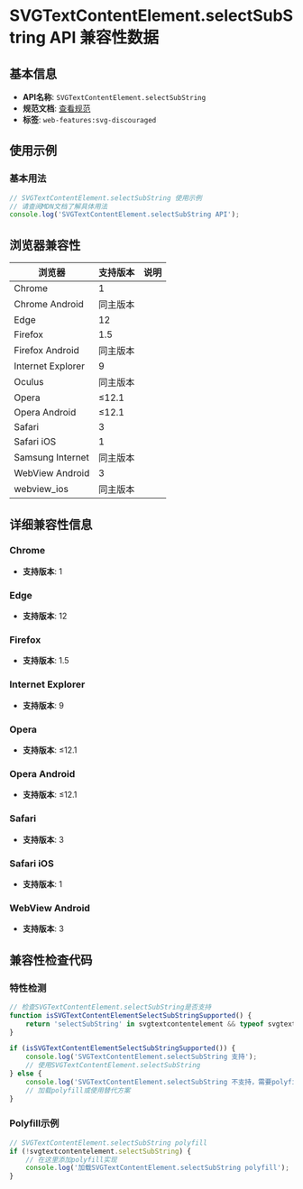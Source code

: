 # SVGTextContentElement.selectSubString API 兼容性数据

## 基本信息

- **API名称**: `SVGTextContentElement.selectSubString`
- **规范文档**: [查看规范](https://svgwg.org/svg2-draft/text.html#__svg__SVGTextContentElement__selectSubString)
- **标签**: `web-features:svg-discouraged`

## 使用示例

### 基本用法

```javascript
// SVGTextContentElement.selectSubString 使用示例
// 请查阅MDN文档了解具体用法
console.log('SVGTextContentElement.selectSubString API');
```

## 浏览器兼容性

| 浏览器 | 支持版本 | 说明 |
|--------|----------|------|
| Chrome | 1 |  |
| Chrome Android | 同主版本 |  |
| Edge | 12 |  |
| Firefox | 1.5 |  |
| Firefox Android | 同主版本 |  |
| Internet Explorer | 9 |  |
| Oculus | 同主版本 |  |
| Opera | ≤12.1 |  |
| Opera Android | ≤12.1 |  |
| Safari | 3 |  |
| Safari iOS | 1 |  |
| Samsung Internet | 同主版本 |  |
| WebView Android | 3 |  |
| webview_ios | 同主版本 |  |

## 详细兼容性信息

### Chrome

- **支持版本**: 1

### Edge

- **支持版本**: 12

### Firefox

- **支持版本**: 1.5

### Internet Explorer

- **支持版本**: 9

### Opera

- **支持版本**: ≤12.1

### Opera Android

- **支持版本**: ≤12.1

### Safari

- **支持版本**: 3

### Safari iOS

- **支持版本**: 1

### WebView Android

- **支持版本**: 3

## 兼容性检查代码

### 特性检测

```javascript
// 检查SVGTextContentElement.selectSubString是否支持
function isSVGTextContentElementSelectSubStringSupported() {
    return 'selectSubString' in svgtextcontentelement && typeof svgtextcontentelement.selectSubString === 'function';
}

if (isSVGTextContentElementSelectSubStringSupported()) {
    console.log('SVGTextContentElement.selectSubString 支持');
    // 使用SVGTextContentElement.selectSubString
} else {
    console.log('SVGTextContentElement.selectSubString 不支持，需要polyfill');
    // 加载polyfill或使用替代方案
}
```

### Polyfill示例

```javascript
// SVGTextContentElement.selectSubString polyfill
if (!svgtextcontentelement.selectSubString) {
    // 在这里添加polyfill实现
    console.log('加载SVGTextContentElement.selectSubString polyfill');
}
```

